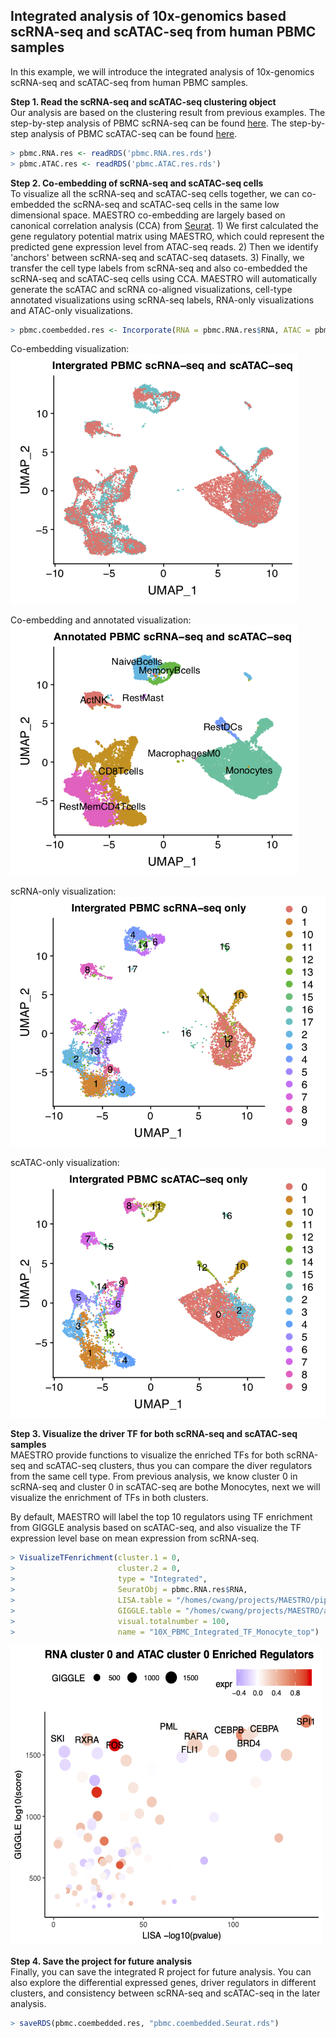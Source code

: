 ## Integrated analysis of 10x-genomics based scRNA-seq and scATAC-seq from human PBMC samples

In this example, we will introduce the integrated analysis of 10x-genomics scRNA-seq and scATAC-seq from human PBMC samples. 

**Step 1. Read the scRNA-seq and scATAC-seq clustering object**     
Our analysis are based on the clustering result from previous examples. The step-by-step analysis of PBMC scRNA-seq can be found [here](https://github.com/chenfeiwang/MAESTRO/blob/master/example/RNA_infrastructure_10x/RNA_infrastructure_10x.md). The step-by-step analysis of PBMC scATAC-seq can be found [here](https://github.com/chenfeiwang/MAESTRO/blob/master/example/ATAC_infrastructure_10x/ATAC_infrastructure_10x.md).

```R
> pbmc.RNA.res <- readRDS('pbmc.RNA.res.rds')
> pbmc.ATAC.res <- readRDS('pbmc.ATAC.res.rds')
```
**Step 2. Co-embedding of scRNA-seq and scATAC-seq cells**     
To visualize all the scRNA-seq and scATAC-seq cells together, we can co-embedded the scRNA-seq and scATAC-seq cells in the same low dimensional space. MAESTRO co-embedding are largely based on canonical correlation analysis (CCA) from [Seurat](https://satijalab.org/seurat/v3.0/atacseq_integration_vignette.html). 1) We first calculated the gene regulatory potential matrix using MAESTRO, which could represent the predicted gene expression level from ATAC-seq reads. 2) Then we identify 'anchors' between scRNA-seq and scATAC-seq datasets. 3) Finally, we transfer the cell type labels from scRNA-seq and also co-embedded the scRNA-seq and scATAC-seq cells using CCA. MAESTRO will automatically generate the scATAC and scRNA co-aligned visualizations, cell-type annotated visualizations using scRNA-seq labels, RNA-only visualizations and ATAC-only visualizations.

```R
> pbmc.coembedded.res <- Incorporate(RNA = pbmc.RNA.res$RNA, ATAC = pbmc.ATAC.res$ATAC, project = "PBMC.coembedded")
```

Co-embedding visualization:     
<img src="./PBMC.coembedded_source.png" width="460" height="400" /> 

Co-embedding and annotated visualization:     
<img src="./PBMC.coembedded_annotated.png" width="460" height="400" /> 

scRNA-only visualization:       
<img src="./PBMC.coembedded_RNAonly.png" width="530" height="400" /> 

scATAC-only visualization:      
<img src="./PBMC.coembedded_ATAConly.png" width="530" height="400" /> 

**Step 3. Visualize the driver TF for both scRNA-seq and scATAC-seq samples**      
MAESTRO provide functions to visualize the enriched TFs for both scRNA-seq and scATAC-seq clusters, thus you can compare the diver regulators from the same cell type. From previous analysis, we know cluster 0 in scRNA-seq and cluster 0 in scATAC-seq are bothe Monocytes, next we will visualize the enrichment of TFs in both clusters.

By default, MAESTRO will label the top 10 regulators using TF enrichment from GIGGLE analysis based on scATAC-seq, and also visualize the TF expression level base on mean expression from scRNA-seq. 
```R
> VisualizeTFenrichment(cluster.1 = 0,
>                       cluster.2 = 0,
>                       type = "Integrated", 
>                       SeuratObj = pbmc.RNA.res$RNA, 
>                       LISA.table = "/homes/cwang/projects/MAESTRO/pipeline/example.pbmc.RNA/10X_PBMC_8K_TF_lisa.txt",
>                       GIGGLE.table = "/homes/cwang/projects/MAESTRO/analysis/ATAC/cluster/MAESTRO/10X_PBMC_MAESTRO_TF_giggle.txt",
>                       visual.totalnumber = 100, 
>                       name = "10X_PBMC_Integrated_TF_Monocyte_top")  

```

<img src="./PBMC.coembedded_TF_Monocyte.png" width="500" height="480" /> 

**Step 4. Save the project for future analysis**     
Finally, you can save the integrated R project for future analysis. You can also explore the differential expressed genes, driver regulators in different clusters, and consistency between scRNA-seq and scATAC-seq in the later analysis.
```R
> saveRDS(pbmc.coembedded.res, "pbmc.coembedded.Seurat.rds")
```



















